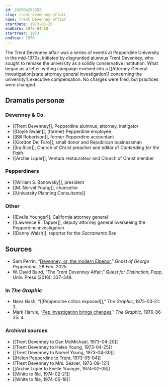 ```yaml
---
id: 202504292052
slug: trent-devenney-affair
name: Trent Devenney affair
startDate: 1973-01-20
endDate: 1976-04-18
startYear: 1973
endYear: 1976
---
```

The Trent Devenney affair was a series of events at Pepperdine University in the mid-1970s, initiated by disgruntled alumnus Trent Devenney, who sought to remake the university as a solidly conservative institution. What began as a letter-writing campaign evolved into a [[Attorney General investigation|state attorney general investigation]] concerning the university’s executive compensation. No charges were filed, but practices were changed.

## Dramatis personæ
### Devenney & Co.
- [[Trent Devenney]], Pepperdine alumnus, attorney, instigator
- [[Doyle Swain]], (former) Pepperdine employee
- [[Bill Robertson]], former Pepperdine accountant
- [[Gordon Del Faro]], small donor and Republican businessman
- [[Ira Rice]], Church of Christ preacher and editor of *Contending for the Faith*
- [[Archie Luper]], Ventura restaurateur and Church of Christ member
### Pepperdiners
- [[William S. Banowsky]], president
- [[M. Norvel Young]], chancellor
- [[University Planning Consultants]]
### Other
- [[Evelle Younger]], California attorney general
- [[Lawrence R. Tapper]], deputy attorney general overseeing the Pepperdine investigation
- [[Denny Walsh]], reporter for the *Sacramento Bee*

## Sources
- Sam Perrin, “[Devenney; or, the modern Elpenor](https://gogp.substack.com/p/devenney-or-the-modern-elpenor),” *Ghost of George Pepperdine*, 28 Feb. 2025.
- W. David Baird, “The Trent Devenney Affair,” *Quest for Distinction*, Pepp. Univ. Press (2016): 337–348.
### In *The Graphic*
- Neva Hash, “[[Pepperdine critics exposed]],” *The Graphic*, 1975-03-21: 3.
- Mark Harvis, “[Pep investigation brings changes](https://pepperdine.quartexcollections.com/Documents/Detail/the-graphic/110839?item=111069),” *The Graphic*, 1976-06-25: 4.
### Archival sources
- [[Trent Devenney to Dan McMichael, 1973-04-20]]
- [[Trent Devenney to Helen Young, 1973-04-25]]
- [[Trent Devenney to Norvel Young, 1973-04-30]]
- [[Helen Pepperdine to Trent, 1973-05-04]]
- [[Trent Devenney to Mrs. Seaver, 1973-09-12]]
- [[Archie Luper to Evelle Younger, 1974-02-08]]
- [[White to file, 1974-02-21]]
- [[White to file, 1974-05-18]]
